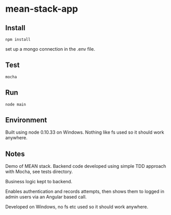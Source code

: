 # mean-stack-app

## Install

``npm install``

set up a mongo connection in the .env file.

## Test

``mocha``

## Run

``node main``

## Environment

Built using node 0.10.33 on Windows. Nothing like fs used so it should work anywhere.

## Notes

Demo of  MEAN stack. Backend code developed using simple TDD approach with Mocha, see tests directory. 

Business logic kept to backend.

Enables authentication and records attempts, then shows them to logged in  admin users via an Angular based call.

Developed on Windows, no fs etc used so it should work anywhere.


